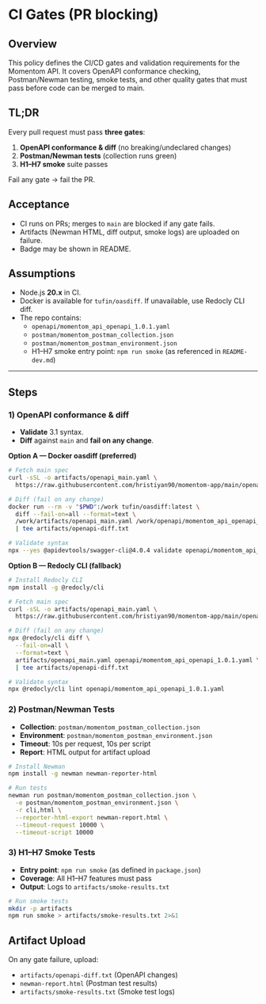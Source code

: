 # CI Gates (PR blocking)


## Overview
This policy defines the CI/CD gates and validation requirements for the Momentom API. It covers OpenAPI conformance checking, Postman/Newman testing, smoke tests, and other quality gates that must pass before code can be merged to main.
## TL;DR
Every pull request must pass **three gates**:
1) **OpenAPI conformance & diff** (no breaking/undeclared changes)  
2) **Postman/Newman tests** (collection runs green)  
3) **H1–H7 smoke** suite passes

Fail any gate → fail the PR.

## Acceptance
- CI runs on PRs; merges to `main` are blocked if any gate fails.
- Artifacts (Newman HTML, diff output, smoke logs) are uploaded on failure.
- Badge may be shown in README.

## Assumptions
- Node.js **20.x** in CI.
- Docker is available for `tufin/oasdiff`. If unavailable, use Redocly CLI diff.
- The repo contains:
  - `openapi/momentom_api_openapi_1.0.1.yaml`
  - `postman/momentom_postman_collection.json`
  - `postman/momentom_postman_environment.json`
  - H1–H7 smoke entry point: `npm run smoke` (as referenced in `README-dev.md`)

---

## Steps

### 1) OpenAPI conformance & diff
- **Validate** 3.1 syntax.
- **Diff** against `main` and **fail on any change**.

**Option A — Docker oasdiff (preferred)**
```bash
# Fetch main spec
curl -sSL -o artifacts/openapi_main.yaml \
  https://raw.githubusercontent.com/hristiyan90/momentom-app/main/openapi/momentom_api_openapi_1.0.1.yaml

# Diff (fail on any change)
docker run --rm -v "$PWD":/work tufin/oasdiff:latest \
  diff --fail-on=all --format=text \
  /work/artifacts/openapi_main.yaml /work/openapi/momentom_api_openapi_1.0.1.yaml \
  | tee artifacts/openapi-diff.txt

# Validate syntax
npx --yes @apidevtools/swagger-cli@4.0.4 validate openapi/momentom_api_openapi_1.0.1.yaml
```

**Option B — Redocly CLI (fallback)**
```bash
# Install Redocly CLI
npm install -g @redocly/cli

# Fetch main spec
curl -sSL -o artifacts/openapi_main.yaml \
  https://raw.githubusercontent.com/hristiyan90/momentom-app/main/openapi/momentom_api_openapi_1.0.1.yaml

# Diff (fail on any change)
npx @redocly/cli diff \
  --fail-on=all \
  --format=text \
  artifacts/openapi_main.yaml openapi/momentom_api_openapi_1.0.1.yaml \
  | tee artifacts/openapi-diff.txt

# Validate syntax
npx @redocly/cli lint openapi/momentom_api_openapi_1.0.1.yaml
```

### 2) Postman/Newman Tests
- **Collection**: `postman/momentom_postman_collection.json`
- **Environment**: `postman/momentom_postman_environment.json`
- **Timeout**: 10s per request, 10s per script
- **Report**: HTML output for artifact upload

```bash
# Install Newman
npm install -g newman newman-reporter-html

# Run tests
newman run postman/momentom_postman_collection.json \
  -e postman/momentom_postman_environment.json \
  -r cli,html \
  --reporter-html-export newman-report.html \
  --timeout-request 10000 \
  --timeout-script 10000
```

### 3) H1–H7 Smoke Tests
- **Entry point**: `npm run smoke` (as defined in `package.json`)
- **Coverage**: All H1–H7 features must pass
- **Output**: Logs to `artifacts/smoke-results.txt`

```bash
# Run smoke tests
mkdir -p artifacts
npm run smoke > artifacts/smoke-results.txt 2>&1
```

## Artifact Upload
On any gate failure, upload:
- `artifacts/openapi-diff.txt` (OpenAPI changes)
- `newman-report.html` (Postman test results)
- `artifacts/smoke-results.txt` (Smoke test logs)